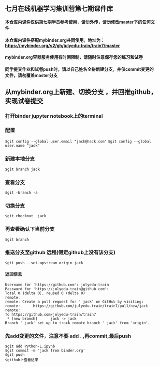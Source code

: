 ## 七月在线机器学习集训营第七期课件库
#### 本仓库内课件仅供第七期学员参考使用，请勿外传，请勿修改master下的任何文件
#### 本仓库内课件搭配mybinder.org共同使用，地址为：https://mybinder.org/v2/gh/julyedu-train/train7/master
#### mybinder.org容器服务使用有时间限制，请随时注意保存您的练习和试卷
#### 同学提交作业和试卷push时，请以自己姓名全拼新建分支，并仅commit变更的文件，请勿覆盖master分支

## 从mybinder.org上新建、切换分支 ，并回推github，实现试卷提交
### 打开binder jupyter notebook上的terminal
### 配置
```$git config --global user.email "jack@hack.com"```
```$git config --global user.name "jack"```
### 新建本地分支
```$git branch jack```
### 查看分支
```$git -branch -a```
### 切换分支
```$git checkout  jack```
### 再查看确认下当前分支
```$git branch```
### 推送分支至github 远程(假定github上没有该分支)
```$git push --set-upstream origin jack```
#### 返回信息
```
Username for 'https://github.com': julyedu-train
Password for 'https://julyedu-train@github.com':
Total 0 (delta 0), reused 0 (delta 0)
remote:
remote: Create a pull request for ' jack' on GitHub by visiting:
remote:      https://github.com/julyedu-train/train7/pull/new/jack
remote:
To https://github.com/julyedu-train/train7
 * [new branch]      jack -> jack
Branch ' jack' set up to track remote branch ' jack' from 'origin'.
```
### 先add变更的文件，注意不要 add . ,再commit,最后push
```
$git add Python-1.ipynb
$git commit -m 'jack from binder.org'
$git push
$github上查看结果
```



